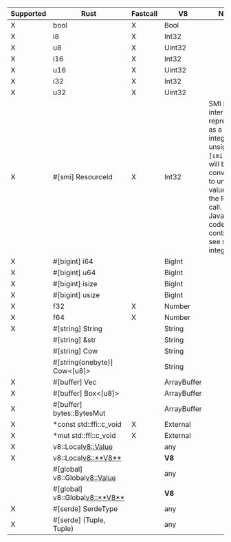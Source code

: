 | Supported | Rust                             | Fastcall | V8          | Notes                                                                                                                                                                                            |
| --------- | -------------------------------- | -------- | ----------- | ------------------------------------------------------------------------------------------------------------------------------------------------------------------------------------------------ |
| X         | bool                             | X        | Bool        |                                                                                                                                                                                                  |
| X         | i8                               | X        | Int32       |                                                                                                                                                                                                  |
| X         | u8                               | X        | Uint32      |                                                                                                                                                                                                  |
| X         | i16                              | X        | Int32       |                                                                                                                                                                                                  |
| X         | u16                              | X        | Uint32      |                                                                                                                                                                                                  |
| X         | i32                              | X        | Int32       |                                                                                                                                                                                                  |
| X         | u32                              | X        | Uint32      |                                                                                                                                                                                                  |
| X         | #[smi] ResourceId                | X        | Int32       | SMI is internally represented as a signed integer, but unsigned `#[smi]` types will be bit-converted to unsigned values for the Rust call. JavaScript code will continue to see signed integers. |
| X         | #[bigint] i64                    |          | BigInt      |                                                                                                                                                                                                  |
| X         | #[bigint] u64                    |          | BigInt      |                                                                                                                                                                                                  |
| X         | #[bigint] isize                  |          | BigInt      |                                                                                                                                                                                                  |
| X         | #[bigint] usize                  |          | BigInt      |                                                                                                                                                                                                  |
| X         | f32                              | X        | Number      |                                                                                                                                                                                                  |
| X         | f64                              | X        | Number      |                                                                                                                                                                                                  |
| X         | #[string] String                 |          | String      |                                                                                                                                                                                                  |
|           | #[string] &str                   |          | String      |                                                                                                                                                                                                  |
|           | #[string] Cow<str>               |          | String      |                                                                                                                                                                                                  |
|           | #[string(onebyte)] Cow<[u8]>     |          | String      |                                                                                                                                                                                                  |
| X         | #[buffer] Vec<u8>                |          | ArrayBuffer |                                                                                                                                                                                                  |
| X         | #[buffer] Box<[u8]>              |          | ArrayBuffer |                                                                                                                                                                                                  |
| X         | #[buffer] bytes::BytesMut        |          | ArrayBuffer |                                                                                                                                                                                                  |
| X         | *const std::ffi::c_void          | X        | External    |                                                                                                                                                                                                  |
| X         | *mut std::ffi::c_void            | X        | External    |                                                                                                                                                                                                  |
| X         | v8::Local<v8::Value>             |          | any         |                                                                                                                                                                                                  |
| X         | v8::Local<v8::**V8**>            |          | **V8**      |                                                                                                                                                                                                  |
|           | #[global] v8::Global<v8::Value>  |          | any         |                                                                                                                                                                                                  |
|           | #[global] v8::Global<v8::**V8**> |          | **V8**      |                                                                                                                                                                                                  |
| X         | #[serde] SerdeType               |          | any         |                                                                                                                                                                                                  |
| X         | #[serde] (Tuple, Tuple)          |          | any         |                                                                                                                                                                                                  |

